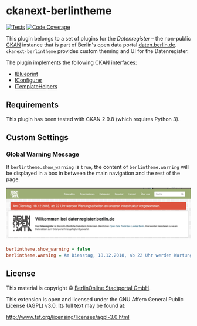 # ckanext-berlintheme

[![Tests](https://github.com/berlinonline/ckanext-berlintheme/workflows/Tests/badge.svg?branch=master)](https://github.com/berlinonline/ckanext-berlintheme/actions)
[![Code Coverage](http://codecov.io/github/berlinonline/ckanext-berlintheme/coverage.svg?branch=master)](http://codecov.io/github/berlinonline/ckanext-berlintheme?branch=master)

This plugin belongs to a set of plugins for the _Datenregister_ – the non-public [CKAN](https://ckan.org) instance that is part of Berlin's open data portal [daten.berlin.de](https://daten.berlin.de).
`ckanext-berlintheme` provides custom theming and UI for the Datenregister.

The plugin implements the following CKAN interfaces:

- [IBlueprint](http://docs.ckan.org/en/latest/extensions/plugin-interfaces.html#ckan.plugins.interfaces.IBlueprint)
- [IConfigurer](http://docs.ckan.org/en/latest/extensions/plugin-interfaces.html#ckan.plugins.interfaces.IConfigurer)
- [ITemplateHelpers](http://docs.ckan.org/en/latest/extensions/plugin-interfaces.html#ckan.plugins.interfaces.ITemplateHelpers)

## Requirements

This plugin has been tested with CKAN 2.9.8 (which requires Python 3).

## Custom Settings

### Global Warning Message

If `berlintheme.show_warning` is `true`, the content of `berlintheme.warning` will be displayed in a box in between the main navigation and the rest of the page.

![Screenshot of the Datenregister showing a warning message about upcoming maintenance work](images/screenshot_warning.png "Screenshot of the Datenregister showing a warning message about upcoming maintenance work")


```ini
berlintheme.show_warning = false
berlintheme.warning = Am Dienstag, 18.12.2018, ab 22 Uhr werden Wartungsarbeiten an unserer Infrastruktur vorgenommen.
```

## License

This material is copyright © [BerlinOnline Stadtportal GmbH](https://www.berlinonline.net/).

This extension is open and licensed under the GNU Affero General Public License (AGPL) v3.0.
Its full text may be found at:

http://www.fsf.org/licensing/licenses/agpl-3.0.html
